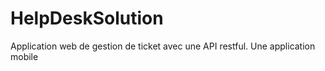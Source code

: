 # HelpDeskSolution
Application web de gestion de ticket avec une API restful. Une application mobile
